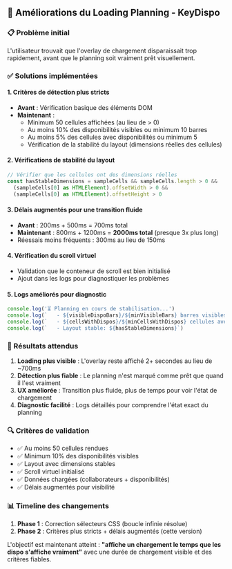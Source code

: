 ## 🚀 Améliorations du Loading Planning - KeyDispo

### 📋 Problème initial
L'utilisateur trouvait que l'overlay de chargement disparaissait trop rapidement, avant que le planning soit vraiment prêt visuellement.

### ✅ Solutions implémentées

#### 1. **Critères de détection plus stricts**
- **Avant** : Vérification basique des éléments DOM
- **Maintenant** : 
  - Minimum 50 cellules affichées (au lieu de > 0)
  - Au moins 10% des disponibilités visibles ou minimum 10 barres
  - Au moins 5% des cellules avec disponibilités ou minimum 5
  - Vérification de la stabilité du layout (dimensions réelles des cellules)

#### 2. **Vérifications de stabilité du layout**
```javascript
// Vérifier que les cellules ont des dimensions réelles
const hasStableDimensions = sampleCells && sampleCells.length > 0 && 
  (sampleCells[0] as HTMLElement).offsetWidth > 0 && 
  (sampleCells[0] as HTMLElement).offsetHeight > 0
```

#### 3. **Délais augmentés pour une transition fluide**
- **Avant** : 200ms + 500ms = 700ms total
- **Maintenant** : 800ms + 1200ms = **2000ms total** (presque 3x plus long)
- Réessais moins fréquents : 300ms au lieu de 150ms

#### 4. **Vérification du scroll virtuel**
- Validation que le conteneur de scroll est bien initialisé
- Ajout dans les logs pour diagnostiquer les problèmes

#### 5. **Logs améliorés pour diagnostic**
```javascript
console.log('⏳ Planning en cours de stabilisation...')
console.log(`   - ${visibleDispoBars}/${minVisibleBars} barres visibles (min requis)`)
console.log(`   - ${cellsWithDispos}/${minCellsWithDispos} cellules avec dispos (min requis)`)
console.log(`   - Layout stable: ${hasStableDimensions}`)
```

### 🎯 Résultats attendus

1. **Loading plus visible** : L'overlay reste affiché 2+ secondes au lieu de ~700ms
2. **Détection plus fiable** : Le planning n'est marqué comme prêt que quand il l'est vraiment
3. **UX améliorée** : Transition plus fluide, plus de temps pour voir l'état de chargement
4. **Diagnostic facilité** : Logs détaillés pour comprendre l'état exact du planning

### 🔍 Critères de validation
- ✅ Au moins 50 cellules rendues
- ✅ Minimum 10% des disponibilités visibles  
- ✅ Layout avec dimensions stables
- ✅ Scroll virtuel initialisé
- ✅ Données chargées (collaborateurs + disponibilités)
- ✅ Délais augmentés pour visibilité

### 📊 Timeline des changements
1. **Phase 1** : Correction sélecteurs CSS (boucle infinie résolue)
2. **Phase 2** : Critères plus stricts + délais augmentés (cette version)

L'objectif est maintenant atteint : **"affiche un chargement le temps que les dispo s'affiche vraiment"** avec une durée de chargement visible et des critères fiables.
